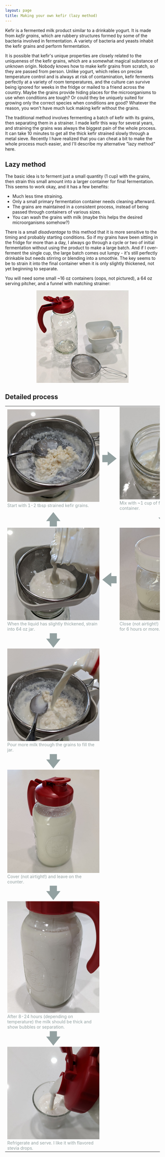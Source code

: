 ```yaml
---
layout: page
title: Making your own kefir (lazy method)
---
```


<style>
img {
    max-width: 300px;
}

p.center {
    text-align: center;
}

table.kefir tr {
    background-color: transparent !important;
}

table.kefir td, table.kefir {
    border: none !important;
    width: auto;
    color: #93a1a1;
}

table.kefir td.arrow {
    font-size: 50px;
    text-align: center;
    padding: 0 !important;
    line-height: 1em;
    font-family: Arial, Helvetica, Sans-serif
}
</style>

Kefir is a fermented milk product similar to a drinkable
yogurt.  It is made from *kefir grains*, which are rubbery
structures formed by some of the bacteria involved in
fermentation. A variety of bacteria and yeasts inhabit the kefir
grains and perform fermentation.

It is possible that kefir's unique properties are closely related
to the uniqueness of the kefir grains, which are a somewhat magical
substance of unknown origin.  Nobody knows how to make kefir grains
from scratch, so they are passed from person.  Unlike yogurt, which
relies on precise temperature control and is always at risk of
contamination, kefir ferments perfectly at a variety of room
temperatures, and the culture can survive being ignored for weeks in
the fridge or mailed to a friend across the country. Maybe the grains
provide hiding places for the microorganisms to use when conditions
are tough? Or could they be uniquely suited for growing only the
correct species when conditions are good? Whatever the reason, you
won't have much luck making kefir without the grains.

The traditional method involves fermenting a batch of kefir with
its grains, then separating them in a strainer. I made kefir this way
for several years, and straining the grains was always the biggest
pain of the whole process.  It can take 10 minutes to get all the
thick kefir strained slowly through a metal sieve. Recently I have
realized that you can cheat a bit to make the whole process much
easier, and I'll describe my alternative "lazy method" here.

## Lazy method

The basic idea is to ferment just a small quantity (1 cup) with the
grains, then strain this small amount into a larger container for
final fermentation.  This seems to work okay, and it has a few benefits:

* Much less time straining.
* Only a small primary fermentation container needs cleaning afterward.
* The grains are maintained in a consistent process, instead of being
  passed through containers of various sizes.
* You can wash the grains with milk (maybe this helps the desired
  microorganisms somehow?)

There is a small *disadvantage* to this method that it is more
sensitive to the timing and probably starting conditions.  So if my
grains have been sitting in the fridge for more than a day, I always
go through a cycle or two of initial fermentation without using the
product to make a large batch.  And if I over-ferment the single cup,
the large batch comes out lumpy - it's still perfectly drinkable but
needs stirring or blending into a smoothie.  The key seems to be to
strain it into the final container when it is only slightly thickened,
not yet beginning to separate.

You will need some small ~16 oz containers (oops, not pictured), a
64 oz serving pitcher, and a funnel with matching strainer:

<p class="center">
<img src="supplies.jpg">
</p>

## Detailed process

<table class="kefir">
<tr>
<td>
<img src="1-grains.jpg"><br>
Start with 1-2 tbsp strained kefir grains.
</td>
<td class="arrow">&#129094;</td>
<td>
<img src="2-grains-with-milk.jpg"><br>
Mix with ~1 cup of fresh, cold milk in a small container.
</td>
</tr><tr>
<td class="arrow">&#129093;</td>
<td class="arrow"></td>
<td class="arrow">&#129095;</td>
</tr><tr>
<td>
<img src="4-strain-grains.jpg"><br>
When the liquid has slightly thickened, strain into 64 oz jar.
</td>
<td class="arrow">&#129092;</td>
<td>
<img src="3-grains-with-milk2.jpg"><br>
Close (not airtight!) and leave on the counter for 6 hours or more.
</td>
</tr><tr>
<td class="arrow">&#129095;</td>
<td></td>
<td></td>
</tr><tr>

</tr><tr>
<td>
<img src="5-wash-grains.jpg"><br>
Pour more milk through the grains to fill the jar.
</td>
</tr><tr>
<td class="arrow">&#129095;</td>
<td></td>
<td></td>
</tr><tr>
<td>
<img src="6-full-container.jpg"><br>
Cover (not airtight!) and leave on the counter.
</td><td rowspan="3"></td>
</tr><tr>
<td class="arrow">&#129095;</td>
<td></td>
<td></td>
</tr><tr>
<td>
<img src="7-bubbles.jpg"><br>
After 8-24 hours (depending on temperature) the milk should be thick
and show bubbles or separation.
</td>
</tr><tr>
<td class="arrow">&#129095;</td>
<td></td>
<td></td>
</tr><tr>
<td>
<img src="8-pour.jpg"><br>
Refrigerate and serve.  I like it with flavored stevia drops.
</td>
</tr>
</table>
